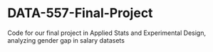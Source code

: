 # DATA-557-Final-Project
Code for our final project in Applied Stats and Experimental Design, analyzing gender gap in salary datasets
